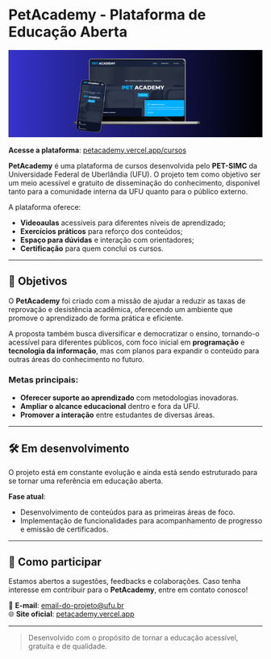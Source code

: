 # PetAcademy - Plataforma de Educação Aberta  
![Imagem do site](petacademy1.png)  

**Acesse a plataforma**: [petacademy.vercel.app/cursos](https://petacademy.vercel.app/cursos)  

**PetAcademy** é uma plataforma de cursos desenvolvida pelo **PET-SIMC** da Universidade Federal de Uberlândia (UFU). O projeto tem como objetivo ser um meio acessível e gratuito de disseminação do conhecimento, disponível tanto para a comunidade interna da UFU quanto para o público externo.  

A plataforma oferece:  
- **Videoaulas** acessíveis para diferentes níveis de aprendizado;  
- **Exercícios práticos** para reforço dos conteúdos;  
- **Espaço para dúvidas** e interação com orientadores;  
- **Certificação** para quem conclui os cursos.  

---

## 🎯 Objetivos  

O **PetAcademy** foi criado com a missão de ajudar a reduzir as taxas de reprovação e desistência acadêmica, oferecendo um ambiente que promove o aprendizado de forma prática e eficiente.  

A proposta também busca diversificar e democratizar o ensino, tornando-o acessível para diferentes públicos, com foco inicial em **programação** e **tecnologia da informação**, mas com planos para expandir o conteúdo para outras áreas do conhecimento no futuro.  

### Metas principais:  
- **Oferecer suporte ao aprendizado** com metodologias inovadoras.  
- **Ampliar o alcance educacional** dentro e fora da UFU.  
- **Promover a interação** entre estudantes de diversas áreas.  

---

## 🛠️ Em desenvolvimento  

O projeto está em constante evolução e ainda está sendo estruturado para se tornar uma referência em educação aberta.  

**Fase atual**:  
- Desenvolvimento de conteúdos para as primeiras áreas de foco.  
- Implementação de funcionalidades para acompanhamento de progresso e emissão de certificados.  

---

## 🤝 Como participar  

Estamos abertos a sugestões, feedbacks e colaborações. Caso tenha interesse em contribuir para o **PetAcademy**, entre em contato conosco!  

📧 **E-mail**: [email-do-projeto@ufu.br](jonathan.borges@ufu.br)  
🌐 **Site oficial**: [petacademy.vercel.app](https://petacademy.vercel.app/cursos)  

--- 

> Desenvolvido com o propósito de tornar a educação acessível, gratuita e de qualidade.  
